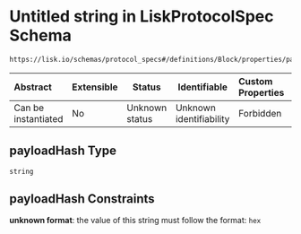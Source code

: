 # Untitled string in LiskProtocolSpec Schema

```txt
https://lisk.io/schemas/protocol_specs#/definitions/Block/properties/payloadHash
```

| Abstract            | Extensible | Status         | Identifiable            | Custom Properties | Additional Properties | Access Restrictions | Defined In                                                                                     |
| :------------------ | ---------- | -------------- | ----------------------- | :---------------- | --------------------- | ------------------- | ---------------------------------------------------------------------------------------------- |
| Can be instantiated | No         | Unknown status | Unknown identifiability | Forbidden         | Allowed               | none                | [lisk_protocol_specs.schema.json\*](../lisk_protocol_specs.schema.json 'open original schema') |

## payloadHash Type

`string`

## payloadHash Constraints

**unknown format**: the value of this string must follow the format: `hex`

